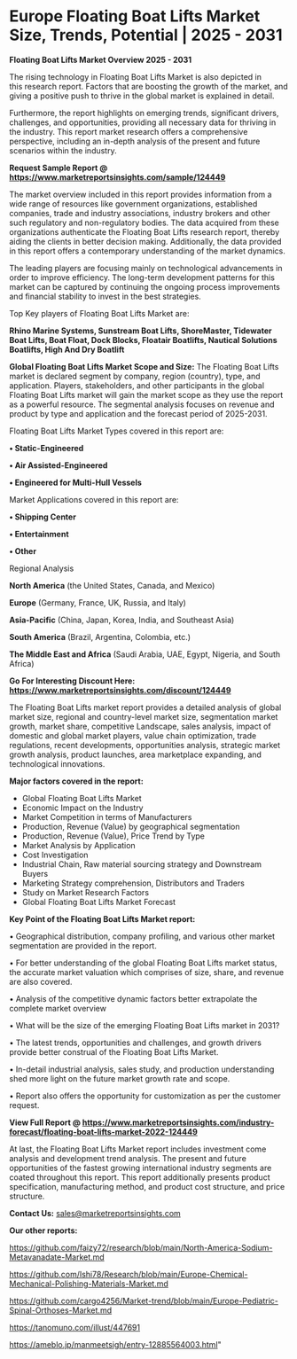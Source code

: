 # Europe Floating Boat Lifts Market Size, Trends, Potential | 2025 - 2031

<Strong> Floating Boat Lifts Market Overview 2025 - 2031</strong>

The rising technology in Floating Boat Lifts Market is also depicted in this research report. Factors that are boosting the growth of the market, and giving a positive push to thrive in the global market is explained in detail.

Furthermore, the report highlights on emerging trends, significant drivers, challenges, and opportunities, providing all necessary data for thriving in the industry. This report market research offers a comprehensive perspective, including an in-depth analysis of the present and future scenarios within the industry.

<strong>Request Sample Report @ <a href=https://www.marketreportsinsights.com/sample/124449>https://www.marketreportsinsights.com/sample/124449</a></strong>

The market overview included in this report provides information from a wide range of resources like government organizations, established companies, trade and industry associations, industry brokers and other such regulatory and non-regulatory bodies. The data acquired from these organizations authenticate the Floating Boat Lifts research report, thereby aiding the clients in better decision making. Additionally, the data provided in this report offers a contemporary understanding of the market dynamics.

The leading players are focusing mainly on technological advancements in order to improve efficiency. The long-term development patterns for this market can be captured by continuing the ongoing process improvements and financial stability to invest in the best strategies.

Top Key players of Floating Boat Lifts Market are:

<strong>Rhino Marine Systems, Sunstream Boat Lifts, ShoreMaster, Tidewater Boat Lifts, Boat Float, Dock Blocks, Floatair Boatlifts, Nautical Solutions Boatlifts, High And Dry Boatlift</strong>

<strong><b>Global Floating Boat Lifts Market Scope and Size:</b></strong>
The Floating Boat Lifts market is declared segment by company, region (country), type, and application. Players, stakeholders, and other participants in the global Floating Boat Lifts market will gain the market scope as they use the report as a powerful resource. The segmental analysis focuses on revenue and product by type and application and the forecast period of 2025-2031.

Floating Boat Lifts Market Types covered in this report are:

<strong>• Static-Engineered

• Air Assisted-Engineered

• Engineered for Multi-Hull Vessels</strong>

Market Applications covered in this report are:

<strong>• Shipping Center

• Entertainment

• Other</strong> 

Regional Analysis

<strong>North America</strong> (the United States, Canada, and Mexico)

<strong>Europe</strong> (Germany, France, UK, Russia, and Italy)

<strong>Asia-Pacific</strong> (China, Japan, Korea, India, and Southeast Asia)

<strong>South America</strong> (Brazil, Argentina, Colombia, etc.)

<strong>The Middle East and Africa</strong> (Saudi Arabia, UAE, Egypt, Nigeria, and South Africa)

<strong>Go For Interesting Discount Here: <a href=https://www.marketreportsinsights.com/discount/124449>https://www.marketreportsinsights.com/discount/124449</a></strong>

The Floating Boat Lifts market report provides a detailed analysis of global market size, regional and country-level market size, segmentation market growth, market share, competitive Landscape, sales analysis, impact of domestic and global market players, value chain optimization, trade regulations, recent developments, opportunities analysis, strategic market growth analysis, product launches, area marketplace expanding, and technological innovations.

<strong><b>Major factors covered in the report:</b></strong>
<ul>
  <li>Global Floating Boat Lifts Market </li>
  <li>Economic Impact on the Industry</li>
  <li>Market Competition in terms of Manufacturers</li>
  <li>Production, Revenue (Value) by geographical segmentation</li>
  <li>Production, Revenue (Value), Price Trend by Type</li>
  <li>Market Analysis by Application</li>
  <li>Cost Investigation</li>
  <li>Industrial Chain, Raw material sourcing strategy and Downstream Buyers</li>
  <li>Marketing Strategy comprehension, Distributors and Traders</li>
  <li>Study on Market Research Factors</li>
  <li>Global Floating Boat Lifts Market Forecast</li>
</ul>

<strong><b>Key Point of the Floating Boat Lifts Market report:</b></strong>

• Geographical distribution, company profiling, and various other market segmentation are provided in the report.

• For better understanding of the global Floating Boat Lifts market status, the accurate market valuation which comprises of size, share, and revenue are also covered.

• Analysis of the competitive dynamic factors better extrapolate the complete market overview

• What will be the size of the emerging Floating Boat Lifts market in 2031?

• The latest trends, opportunities and challenges, and growth drivers provide better construal of the Floating Boat Lifts Market.

• In-detail industrial analysis, sales study, and production understanding shed more light on the future market growth rate and scope.

• Report also offers the opportunity for customization as per the customer request.

<strong><b>View Full Report @ <a href=https://www.marketreportsinsights.com/industry-forecast/floating-boat-lifts-market-2022-124449>https://www.marketreportsinsights.com/industry-forecast/floating-boat-lifts-market-2022-124449</a></b></strong>


At last, the Floating Boat Lifts Market report includes investment come analysis and development trend analysis. The present and future opportunities of the fastest growing international industry segments are coated throughout this report. This report additionally presents product specification, manufacturing method, and product cost structure, and price structure.

<strong>Contact Us:</strong>
sales@marketreportsinsights.com

<strong>Our other reports:</strong>

<a href=https://github.com/faizy72/research/blob/main/North-America-Sodium-Metavanadate-Market.md>https://github.com/faizy72/research/blob/main/North-America-Sodium-Metavanadate-Market.md</a>

<a href=https://github.com/Ishi78/Research/blob/main/Europe-Chemical-Mechanical-Polishing-Materials-Market.md>https://github.com/Ishi78/Research/blob/main/Europe-Chemical-Mechanical-Polishing-Materials-Market.md</a>

<a href=https://github.com/cargo4256/Market-trend/blob/main/Europe-Pediatric-Spinal-Orthoses-Market.md>https://github.com/cargo4256/Market-trend/blob/main/Europe-Pediatric-Spinal-Orthoses-Market.md</a>

<a href=https://tanomuno.com/illust/447691>https://tanomuno.com/illust/447691</a>

<a href=https://ameblo.jp/manmeetsigh/entry-12885564003.html>https://ameblo.jp/manmeetsigh/entry-12885564003.html</a>"
